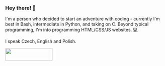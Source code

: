 ### Hey there! 👋

I'm a person who decided to start an adventure with coding - currently I'm best in Bash, intermediate in Python, and taking on C. Beyond typical programming, I'm into programming HTML/CSS/JS websites. 💻

I speak Czech, English and Polish.

<a href="https://www.buymeacoffee.com/barteqcz"><img src="https://cdn.buymeacoffee.com/buttons/v2/default-blue.png" style="height: 40px; width: 150px;"></a>
